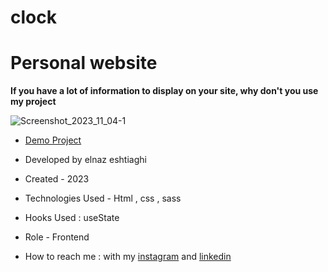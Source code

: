 # clock

# Personal website
**If you have a lot of information to display on your site, why don't you use my project**

![Screenshot_2023_11_04-1](https://github.com/elnaz-eshtiaghi/personal-web/assets/146030206/8009e341-b3b4-4f4c-a080-358d6160d603)
- [Demo Project]( https://elnaz-eshtiaghi.github.io/personal-web/)

- Developed by elnaz eshtiaghi

- Created - 2023

- Technologies Used - Html , css , sass

- Hooks Used : useState 

- Role - Frontend

- How to reach me : with my [instagram](https://www.instagram.com/elnaz_eshtiaghi) and [linkedin](https://www.linkedin.com/in/elnaz-eshtiaghi-936832290/)
